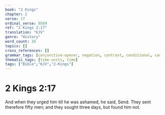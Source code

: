 ```yaml
---
book: "2 Kings"
chapter: 2
verse: 17
ordinal_verse: 9569
ref: "2 Kings 2:17"
translation: "KJV"
genre: "History"
word_count: 26
topics: []
cross_references: []
grammar_tags: [conjunctive-opener, negation, contrast, conditional, cause-effect]
thematic_tags: [time-units, time]
tags: ["Bible","KJV","2-Kings"]
---
```


# 2 Kings 2:17

And when they urged him till he was ashamed, he said, Send. They sent therefore fifty men; and they sought three days, but found him not.
